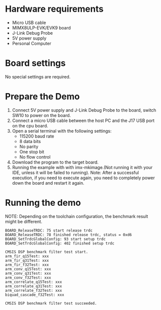 Hardware requirements
=====================
- Micro USB cable
- MIMX8ULP-EVK/EVK9 board
- J-Link Debug Probe
- 5V power supply
- Personal Computer

Board settings
============
No special settings are required.

Prepare the Demo
===============
1.  Connect 5V power supply and J-Link Debug Probe to the board, switch SW10 to power on the board.
2.  Connect a micro USB cable between the host PC and the J17 USB port on the cpu board.
3.  Open a serial terminal with the following settings:
    - 115200 baud rate
    - 8 data bits
    - No parity
    - One stop bit
    - No flow control
4.  Download the program to the target board.
5.  Running the example with with imx-mkimage.(Not running it with your IDE, unless it will be failed to running).
    Note: After a successful execution, if you need to execute again, you need to completely power down the board and restart it again.

Running the demo
================
NOTE: Depending on the toolchain configuration, the benchmark result might be different.
~~~~~~~~~~~~~~~~~~~~~
BOARD_ReleaseTRDC: 75 start release trdc
BOARD_ReleaseTRDC: 78 finished release trdc, status = 0xd6
BOARD_SetTrdcGlobalConfig: 93 start setup trdc
BOARD_SetTrdcGlobalConfig: 402 finished setup trdc

CMSIS DSP benchmark filter test start.
arm_fir_q15Test: xxx
arm_fir_q31Test: xxx
arm_fir_f32Test: xxx
arm_conv_q15Test: xxx
arm_conv_q31Test: xxx
arm_conv_f32Test: xxx
arm_correlate_q15Test: xxx
arm_correlate_q31Test: xxx
arm_correlate_f32Test: xxx
biquad_cascade_f32Test: xxx

CMSIS DSP benchmark filter test succeeded.
~~~~~~~~~~~~~~~~~~~~~
